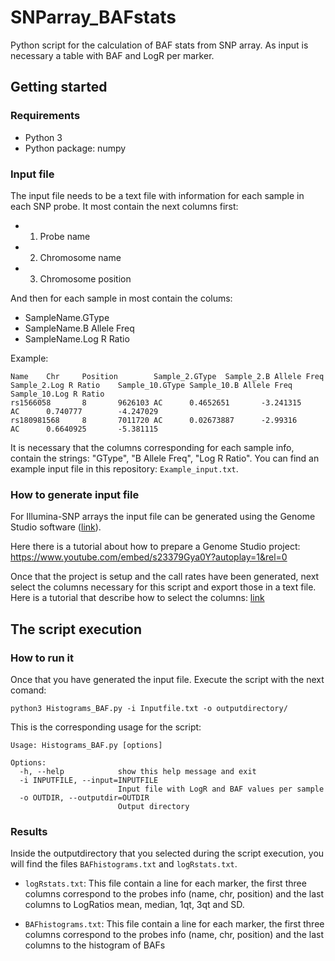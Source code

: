 # SNParray_BAFstats

Python script for the calculation of BAF stats from SNP array. As input is necessary a table with BAF and LogR per marker.

## Getting started

### Requirements

- Python 3
- Python package: numpy

### Input file

The input file needs to be a text file with information for each sample in each SNP probe. It most contain the next columns first:

- 1) Probe name
- 2) Chromosome name
- 3) Chromosome position

And then for each sample in most contain the colums:

- SampleName.GType
- SampleName.B Allele Freq
- SampleName.Log R Ratio

Example:

```
Name    Chr     Position        Sample_2.GType  Sample_2.B Allele Freq  Sample_2.Log R Ratio    Sample_10.GType Sample_10.B Allele Freq Sample_10.Log R Ratio
rs1566058       8       9626103 AC      0.4652651       -3.241315       AC      0.740777        -4.247029
rs180981568     8       7011720 AC      0.02673887      -2.99316        AC      0.6640925       -5.381115
```

It is necessary that the columns corresponding for each sample info, contain the strings: "GType", "B Allele Freq", "Log R Ratio". You can find an example input file in this repository: `Example_input.txt`.

### How to generate input file

For Illumina-SNP arrays the input file can be generated using the Genome Studio software ([link](https://www.illumina.com/techniques/microarrays/array-data-analysis-experimental-design/genomestudio.html)).

Here there is a tutorial about how to prepare a Genome Studio project: <https://www.youtube.com/embed/s23379Gya0Y?autoplay=1&rel=0>

Once that the project is setup and the call rates have been generated, next select the columns necessary for this script and export those in a text file. Here is a tutorial that describe how to select the columns: [link](http://penncnv.openbioinformatics.org/en/latest/user-guide/input/#preparing-input-signal-intensity-files-from-beadstudio-project-files)


## The script execution

### How to run it

Once that you have generated the input file. Execute the script with the next comand:

`python3 Histograms_BAF.py -i Inputfile.txt -o outputdirectory/`

This is the corresponding usage for the script:

```
Usage: Histograms_BAF.py [options]

Options:
  -h, --help            show this help message and exit
  -i INPUTFILE, --input=INPUTFILE
                        Input file with LogR and BAF values per sample
  -o OUTDIR, --outputdir=OUTDIR
                        Output directory
```


### Results

Inside the outputdirectory that you selected during the script execution, you will find the files `BAFhistograms.txt` and `logRstats.txt`.

- `logRstats.txt`: This file contain a line for each marker, the first three columns correspond to the probes info (name, chr, position) and the last columns to LogRatios mean, median, 1qt, 3qt and SD.

- `BAFhistograms.txt`: This file contain a line for each marker, the first three columns correspond to the probes info (name, chr, position) and the last columns to the histogram of BAFs
